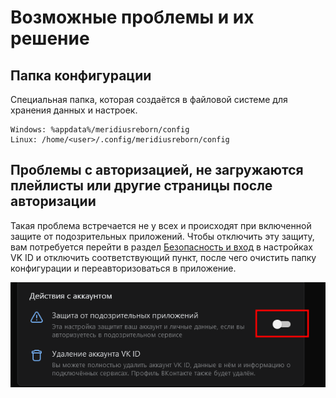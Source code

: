 # Возможные проблемы и их решение

## Папка конфигурации

Специальная папка, которая создаётся в файловой системе для хранения данных и настроек.

```
Windows: %appdata%/meridiusreborn/config
Linux: /home/<user>/.config/meridiusreborn/config
```

## Проблемы с авторизацией, не загружаются плейлисты или другие страницы после авторизации

Такая проблема встречается не у всех и происходят при включенной защите от подозрительных приложений. Чтобы отключить эту защиту, вам потребуется перейти в раздел [Безопасность и вход](https://id.vk.com/account/#/security) в настройках VK ID и отключить соответствующий пункт, после чего очистить папку конфигурации и переавторизоваться в приложение.

![Скриншот страницы исполнителя](./screenshots/troubleshooting/auth/0.png)